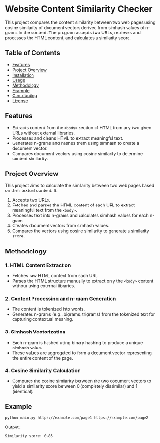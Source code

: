 # Website Content Similarity Checker

This project compares the content similarity between two web pages using cosine similarity of document vectors derived from simhash values of n-grams in the content. The program accepts two URLs, retrieves and processes the HTML content, and calculates a similarity score.

## Table of Contents
- [Features](#features)
- [Project Overview](#project-overview)
- [Installation](#installation)
- [Usage](#usage)
- [Methodology](#methodology)
- [Example](#example)
- [Contributing](#contributing)
- [License](#license)

## Features
- Extracts content from the `<body>` section of HTML from any two given URLs without external libraries.
- Processes and cleans HTML to extract meaningful text.
- Generates n-grams and hashes them using simhash to create a document vector.
- Compares document vectors using cosine similarity to determine content similarity.

## Project Overview
This project aims to calculate the similarity between two web pages based on their textual content. It:
1. Accepts two URLs.
2. Fetches and parses the HTML content of each URL to extract meaningful text from the `<body>`.
3. Processes text into n-grams and calculates simhash values for each n-gram.
4. Creates document vectors from simhash values.
5. Compares the vectors using cosine similarity to generate a similarity score.

## Methodology

### 1. **HTML Content Extraction**
   - Fetches raw HTML content from each URL.
   - Parses the HTML structure manually to extract only the `<body>` content without using external libraries.

### 2. **Content Processing and n-gram Generation**
   - The content is tokenized into words.
   - Generates n-grams (e.g., bigrams, trigrams) from the tokenized text for capturing contextual meaning.

### 3. **Simhash Vectorization**
   - Each n-gram is hashed using binary hashing to produce a unique simhash value.
   - These values are aggregated to form a document vector representing the entire content of the page.

### 4. **Cosine Similarity Calculation**
   - Computes the cosine similarity between the two document vectors to yield a similarity score between 0 (completely dissimilar) and 1 (identical).

## Example
```bash
python main.py https://example.com/page1 https://example.com/page2
```
Output:
```
Similarity score: 0.85
```
